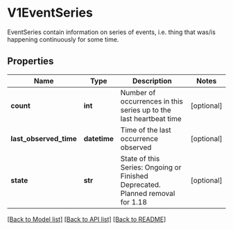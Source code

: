 # V1EventSeries

EventSeries contain information on series of events, i.e. thing that was/is happening continuously for some time.

## Properties
Name | Type | Description | Notes
------------ | ------------- | ------------- | -------------
**count** | **int** | Number of occurrences in this series up to the last heartbeat time | [optional] 
**last_observed_time** | **datetime** | Time of the last occurrence observed | [optional] 
**state** | **str** | State of this Series: Ongoing or Finished Deprecated. Planned removal for 1.18 | [optional] 

[[Back to Model list]](../README.md#documentation-for-models) [[Back to API list]](../README.md#documentation-for-api-endpoints) [[Back to README]](../README.md)


